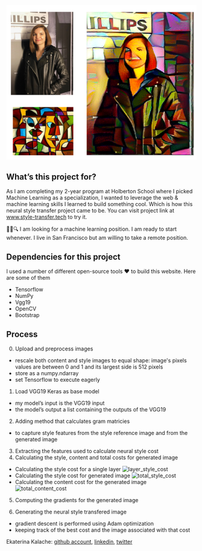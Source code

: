 ![readme photo](/html/static/img/index2.png)
## What’s this project for?

As I am completing my 2-year program at Holberton School where I picked Machine Learning as a specialization, I wanted to leverage the web & machine learning skills I learned to build something cool. Which is how this neural style transfer project came to be.
You can visit project link at www.style-transfer.tech to try it.

👩‍💻🔍 I am looking for a machine learning position. I am ready to start whenever. I live in San Francisco but am willing to take a remote position.


## Dependencies for this project
I used a number of different open-source tools ❤️ to build this website. Here are some of them
* Tensorflow
* NumPy
* Vgg19
* OpenCV
* Bootstrap

## Process
0. Upload and preprocess images
* rescale both content and style images to equal shape: image's pixels values are between 0 and 1 and its largest side is 512 pixels
* store as a numpy.ndarray
* set Tensorflow to execute eagerly
1. Load VGG19 Keras as base model
* my  model’s input is  the VGG19 input
* the model’s output a list containing the outputs of the VGG19 
2. Adding method that calculates gram matricies
* to capture style features from the style reference image and from the generated image
3. Extracting the features used to calculate neural style cost
4. Calculating the style, content and total costs for generated image
* Calculating the style cost for a single layer
![layer_style_cost](https://latex.codecogs.com/gif.latex?E_{l}&space;=&space;\frac{1}{C_{l}^{2}}\sum_{i}^{C_{l}}\sum_{j}^{C_{l}}(G^{l}_{ij}&space;-&space;A^{l}_{ij})^{2})
* Calculating the style cost for generated image
![total_style_cost](https://latex.codecogs.com/gif.latex?L_{style}&space;=&space;\sum_{l}w_{l}E_{l})
* Calculating the content cost for the generated image
![total_content_cost](https://latex.codecogs.com/gif.latex?L_{content}&space;=&space;\frac{1}{H_{l}W_{l}C_{l}}\sum_{i}^{H_{l}}\sum_{j}^{W_{l}}\sum_{k}^{C_{l}}(F_{ijk}^{l}-P_{ijk}^{l})^2)
5. Computing the gradients for the generated image

6. Generating  the neural style transfered image
* gradient descent is performed using Adam optimization
* keeping track of the best cost and the image associated with that cost

Ekaterina Kalache: [github account](https://github.com/KatyaKalache), [linkedin](https://www.linkedin.com/in/ekaterinakalache/), [twitter](https://twitter.com/KatyaKalache)